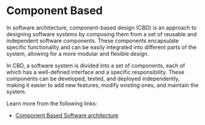 # Component Based

In software architecture, component-based design (CBD) is an approach to designing software systems by composing them from a set of reusable and independent software components. These components encapsulate specific functionality and can be easily integrated into different parts of the system, allowing for a more modular and flexible design.

In CBD, a software system is divided into a set of components, each of which has a well-defined interface and a specific responsibility. These components can be developed, tested, and deployed independently, making it easier to add new features, modify existing ones, and maintain the system.

Learn more from the following links:

- [Component Based Software architecture](https://www.tutorialspoint.com/software_architecture_design/component_based_architecture.htm)